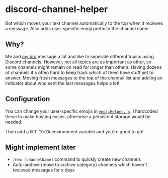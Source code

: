 # discord-channel-helper

Bot which moves your text channel automatically to the top when it recieves a message. Also adds user-specific emoji prefix to the channel name.

## Why?

Me and [my bro](https://mtsknn.fi/) message a lot and like to seperate different topics using Discord channels. However, not all topics are as important as other, so some channels might remain on read for longer than others. Having dozens of channels it's often hard to keep track which of them have stuff yet to answer. Moving fresh messages to the top of the channel list and adding an indicator about who sent the last messages helps a lot!

## Configuration

You can change your user-specific emojis in [`emojiHelper.js`](./src/emojiHelper.js). I hardcoded these to make hosting easier, otherwise a persistent storage would be needed.

Then add a `BOT_TOKEN` environment variable and you're good to go!

## Might implement later

- `/new [channelName]` command to quickly create new channels
- Auto-archive (move to archive category) channels which haven't revieved messages for x days